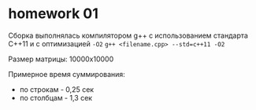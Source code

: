 # homework 01

Сборка выполнялась компилятором g++ с использованием стандарта C++11 и с оптимизацией ```-O2```
```g++ <filename.cpp> --std=c++11 -O2```

Размер матрицы:
10000x10000

Примерное время суммирования:
* по строкам - 0,25 сек
* по столбцам - 1,3 сек

